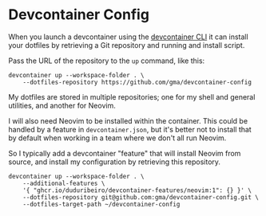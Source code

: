 Devcontainer Config
===================

When you launch a devcontainer using the [devcontainer CLI] it can install your
dotfiles by retrieving a Git repository and running and install script.

Pass the URL of the repository to the `up` command, like this:

    devcontainer up --workspace-folder . \
        --dotfiles-repository https://github.com/gma/devcontainer-config

My dotfiles are stored in multiple repositories; one for my shell and general
utilities, and another for Neovim.

I will also need Neovim to be installed within the container. This could be
handled by a feature in `devcontainer.json`, but it's better not to install
that by default when working in a team where we don't all run Neovim.

So I typically add a devcontainer "feature" that will install Neovim from
source, and install my configuration by retrieving this repository.

    devcontainer up --workspace-folder . \
        --additional-features \
        '{ "ghcr.io/duduribeiro/devcontainer-features/neovim:1": {} }' \
        --dotfiles-repository git@github.com:gma/devcontainer-config.git \
        --dotfiles-target-path ~/devcontainer-config

[devcontainer CLI]: https://github.com/devcontainers/cli

